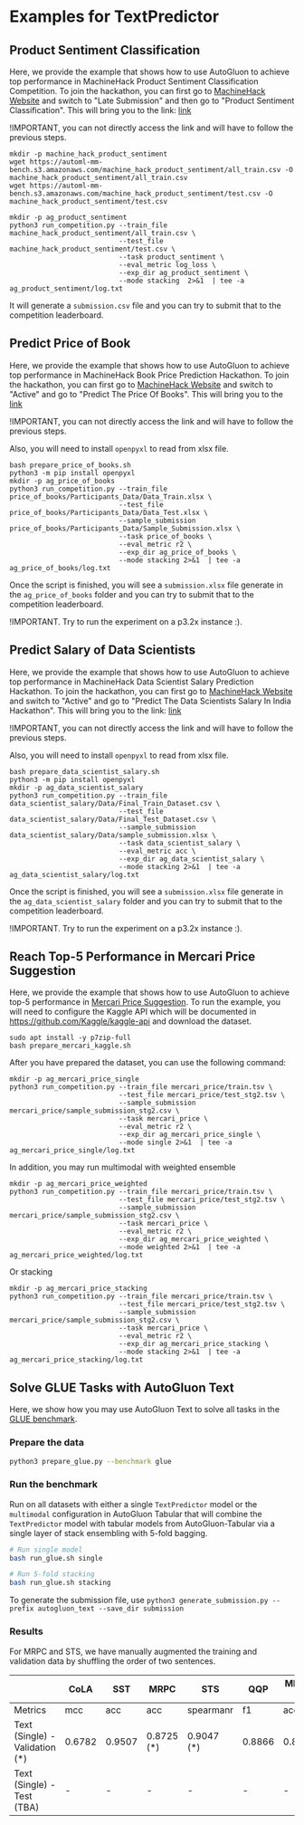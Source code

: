 # Examples for TextPredictor 

## Product Sentiment Classification

Here, we provide the example that shows how to use AutoGluon to achieve top performance in MachineHack Product Sentiment Classification Competition. 
To join the hackathon, you can first go to [MachineHack Website](https://www.machinehack.com/hackathon) and switch to "Late Submission" and 
then go to "Product Sentiment Classification".
This will bring you to the link: [link](https://www.machinehack.com/hackathons/product_sentiment_classification_weekend_hackathon_19/leaderboard)

!IMPORTANT, you can not directly access the link and will have to follow the previous steps.

```
mkdir -p machine_hack_product_sentiment
wget https://automl-mm-bench.s3.amazonaws.com/machine_hack_product_sentiment/all_train.csv -O machine_hack_product_sentiment/all_train.csv
wget https://automl-mm-bench.s3.amazonaws.com/machine_hack_product_sentiment/test.csv -O machine_hack_product_sentiment/test.csv

mkdir -p ag_product_sentiment
python3 run_competition.py --train_file machine_hack_product_sentiment/all_train.csv \
                           --test_file machine_hack_product_sentiment/test.csv \
                           --task product_sentiment \
                           --eval_metric log_loss \
                           --exp_dir ag_product_sentiment \
                           --mode stacking  2>&1  | tee -a ag_product_sentiment/log.txt
```
It will generate a `submission.csv` file and you can try to submit that to the competition leaderboard. 

## Predict Price of Book
Here, we provide the example that shows how to use AutoGluon to achieve top performance in MachineHack Book Price Prediction Hackathon.
To join the hackathon, you can first go to [MachineHack Website](https://www.machinehack.com/hackathon) and switch to "Active" and 
go to "Predict The Price Of Books".
This will bring you to the [link](https://machinehack.com/hackathons/predict_the_price_of_books/overview)

!IMPORTANT, you can not directly access the link and will have to follow the previous steps.

Also, you will need to install `openpyxl` to read from xlsx file.

```
bash prepare_price_of_books.sh
python3 -m pip install openpyxl
mkdir -p ag_price_of_books
python3 run_competition.py --train_file price_of_books/Participants_Data/Data_Train.xlsx \
                           --test_file price_of_books/Participants_Data/Data_Test.xlsx \
                           --sample_submission price_of_books/Participants_Data/Sample_Submission.xlsx \
                           --task price_of_books \
                           --eval_metric r2 \
                           --exp_dir ag_price_of_books \
                           --mode stacking 2>&1  | tee -a ag_price_of_books/log.txt
```
Once the script is finished, you will see a `submission.xlsx` file generate in the 
`ag_price_of_books` folder and you can try to submit that to the competition leaderboard.

!IMPORTANT. Try to run the experiment on a p3.2x instance :).

## Predict Salary of Data Scientists
Here, we provide the example that shows how to use AutoGluon to achieve top performance in MachineHack Data Scientist Salary Prediction Hackathon. 
To join the hackathon, you can first go to [MachineHack Website](https://www.machinehack.com/hackathon) and switch to "Active" and 
go to "Predict The Data Scientists Salary In India Hackathon".
This will bring you to the link: [link](https://www.machinehack.com/hackathons/predict_the_data_scientists_salary_in_india_hackathon/overview)

!IMPORTANT, you can not directly access the link and will have to follow the previous steps.

Also, you will need to install `openpyxl` to read from xlsx file.

```
bash prepare_data_scientist_salary.sh
python3 -m pip install openpyxl
mkdir -p ag_data_scientist_salary
python3 run_competition.py --train_file data_scientist_salary/Data/Final_Train_Dataset.csv \
                           --test_file data_scientist_salary/Data/Final_Test_Dataset.csv \
                           --sample_submission data_scientist_salary/Data/sample_submission.xlsx \
                           --task data_scientist_salary \
                           --eval_metric acc \
                           --exp_dir ag_data_scientist_salary \
                           --mode stacking 2>&1  | tee -a ag_data_scientist_salary/log.txt
```

Once the script is finished, you will see a `submission.xlsx` file generate in the 
`ag_data_scientist_salary` folder and you can try to submit that to the competition leaderboard.

!IMPORTANT. Try to run the experiment on a p3.2x instance :).

## Reach Top-5 Performance in Mercari Price Suggestion

Here, we provide the example that shows how to use AutoGluon to achieve top-5 performance in
 [Mercari Price Suggestion](https://www.kaggle.com/c/mercari-price-suggestion-challenge/data).
To run the example, you will need to configure the Kaggle API which will be documented in 
https://github.com/Kaggle/kaggle-api and download the dataset.

```
sudo apt install -y p7zip-full
bash prepare_mercari_kaggle.sh
```

After you have prepared the dataset, you can use the following command:
```
mkdir -p ag_mercari_price_single
python3 run_competition.py --train_file mercari_price/train.tsv \
                           --test_file mercari_price/test_stg2.tsv \
                           --sample_submission mercari_price/sample_submission_stg2.csv \
                           --task mercari_price \
                           --eval_metric r2 \
                           --exp_dir ag_mercari_price_single \
                           --mode single 2>&1  | tee -a ag_mercari_price_single/log.txt
```

In addition, you may run multimodal with weighted ensemble
```
mkdir -p ag_mercari_price_weighted
python3 run_competition.py --train_file mercari_price/train.tsv \
                           --test_file mercari_price/test_stg2.tsv \
                           --sample_submission mercari_price/sample_submission_stg2.csv \
                           --task mercari_price \
                           --eval_metric r2 \
                           --exp_dir ag_mercari_price_weighted \
                           --mode weighted 2>&1  | tee -a ag_mercari_price_weighted/log.txt
```
Or stacking
```
mkdir -p ag_mercari_price_stacking
python3 run_competition.py --train_file mercari_price/train.tsv \
                           --test_file mercari_price/test_stg2.tsv \
                           --sample_submission mercari_price/sample_submission_stg2.csv \
                           --task mercari_price \
                           --eval_metric r2 \
                           --exp_dir ag_mercari_price_stacking \
                           --mode stacking 2>&1  | tee -a ag_mercari_price_stacking/log.txt
```

## Solve GLUE Tasks with AutoGluon Text

Here, we show how you may use AutoGluon Text to solve all tasks in the [GLUE benchmark](https://openreview.net/pdf?id=rJ4km2R5t7).
 
### Prepare the data
```bash
python3 prepare_glue.py --benchmark glue
```

### Run the benchmark
Run on all datasets with either a single `TextPredictor` model or the `multimodal` configuration 
in AutoGluon Tabular that will combine the `TextPredictor` model with tabular models from 
AutoGluon-Tabular via a single layer of stack ensembling with 5-fold bagging.
 
```bash
# Run single model
bash run_glue.sh single

# Run 5-fold stacking
bash run_glue.sh stacking
```

To generate the submission file, use `python3 generate_submission.py --prefix autogluon_text --save_dir submission`

### Results
For MRPC and STS, we have manually augmented the training and validation data by shuffling the 
order of two sentences.

|                                       | CoLA   | SST    | MRPC        | STS        | QQP      | MNLI-m | MNLI-mm | QNLI   | RTE    | WNLI   |
|---------------------------------------|--------|--------|-------------|------------|----------|--------|---------|--------|--------|--------|
|Metrics                                | mcc    | acc    | acc         | spearmanr  | f1       | acc    | acc     | acc    | acc    | acc    |
|Text (Single) - Validation (*)         | 0.6782 | 0.9507 | 0.8725 (*)  | 0.9047 (*) | 0.8866   | 0.8671 | 0.8696  | 0.9235 | 0.7798 | 0.5634 |
|Text (Single) - Test (TBA)             | -      | -      | -           | -          | -        | -      | -       | -      | -      |        |
